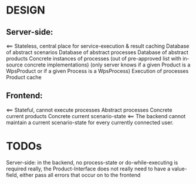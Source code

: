DESIGN
======


Server-side:
------------
<== Stateless, central place for service-execution & result caching
    Database of abstract scenarios
    Database of abstract processes
    Database of abstract products
    Concrete instances of processes 
        (out of pre-approved list with in-source concrete implementations) 
        (only server knows if a given Product is a WpsProduct or if a given Process is a WpsProcess)
    Execution of processes
    Product cache

Frontend:   
---------
<== Stateful, cannot execute processes
    Abstract processes
    Concrete current products
    Concrete current scenario-state <== The backend cannot maintain a current scenario-state for every currently connected user.




TODOs
=====

Server-side:
    in the backend, no process-state or do-while-executing is required
    really, the Product-Interface does not really need to have a value-field, either
    pass all errors that occur on to the frontend